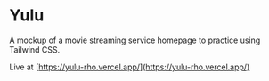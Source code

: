 # Yulu
A mockup of a movie streaming service homepage to practice using Tailwind CSS.

Live at [https://yulu-rho.vercel.app/](https://yulu-rho.vercel.app/)

